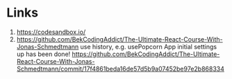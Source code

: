 # Links

1. https://codesandbox.io/
2. https://github.com/BekCodingAddict/The-Ultimate-React-Course-With-Jonas-Schmedtmann use history, e.g. usePopcorn App initial settings up has been done! https://github.com/BekCodingAddict/The-Ultimate-React-Course-With-Jonas-Schmedtmann/commit/17f4861beda16de57d5b9a07452be97e2b868334
